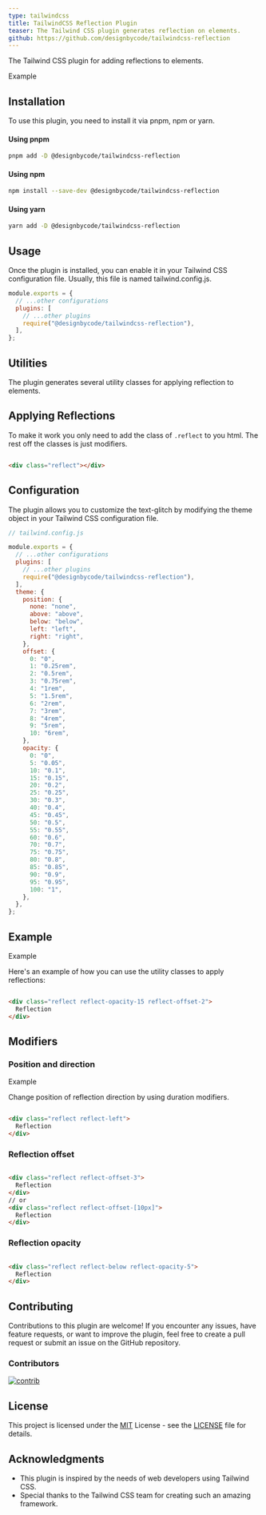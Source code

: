 ```yaml
---
type: tailwindcss
title: TailwindCSS Reflection Plugin
teaser: The Tailwind CSS plugin generates reflection on elements.
github: https://github.com/designbycode/tailwindcss-reflection
---
```


The Tailwind CSS plugin for adding reflections to elements.

<div class="flex items-center p-6 space-x-4 rounded-lg bg-primary-50 dark:bg-gray-900 border-2 border-primary-500 shadow-lg shadow-primary-500/40 reflect reflect-opacity-15 reflect-offset-2">
  <p class="m-0 mr-4 text-5xl font-black ">Example</p>
</div>

## Installation

To use this plugin, you need to install it via pnpm, npm or yarn.

#### Using pnpm

```bash
pnpm add -D @designbycode/tailwindcss-reflection
```

#### Using npm

```bash
npm install --save-dev @designbycode/tailwindcss-reflection
```

#### Using yarn

```bash
yarn add -D @designbycode/tailwindcss-reflection
```

## Usage

Once the plugin is installed, you can enable it in your Tailwind CSS configuration file. Usually, this file is named tailwind.config.js.

```javascript
module.exports = {
  // ...other configurations
  plugins: [
    // ...other plugins
    require("@designbycode/tailwindcss-reflection"),
  ],
};
```

## Utilities

The plugin generates several utility classes for applying reflection to elements.

## Applying Reflections

To make it work you only need to add the class of ```.reflect``` to you html. The rest off the classes is just modifiers.

```html

<div class="reflect"></div>
```

## Configuration

The plugin allows you to customize the text-glitch by modifying the theme object in your Tailwind CSS configuration file.

```javascript
// tailwind.config.js

module.exports = {
  // ...other configurations
  plugins: [
    // ...other plugins
    require("@designbycode/tailwindcss-reflection"),
  ],
  theme: {
    position: {
      none: "none",
      above: "above",
      below: "below",
      left: "left",
      right: "right",
    },
    offset: {
      0: "0",
      1: "0.25rem",
      2: "0.5rem",
      3: "0.75rem",
      4: "1rem",
      5: "1.5rem",
      6: "2rem",
      7: "3rem",
      8: "4rem",
      9: "5rem",
      10: "6rem",
    },
    opacity: {
      0: "0",
      5: "0.05",
      10: "0.1",
      15: "0.15",
      20: "0.2",
      25: "0.25",
      30: "0.3",
      40: "0.4",
      45: "0.45",
      50: "0.5",
      55: "0.55",
      60: "0.6",
      70: "0.7",
      75: "0.75",
      80: "0.8",
      85: "0.85",
      90: "0.9",
      95: "0.95",
      100: "1",
    },
  },
};

```

## Example

<div class="flex items-center p-6 space-x-4 rounded-lg bg-primary-50 dark:bg-gray-900 border-2 border-primary-500 shadow-lg shadow-primary-500/40 reflect reflect-opacity-15 reflect-offset-2">
  <p class="m-0 mr-4 text-5xl font-black ">Example</p>
</div>

Here's an example of how you can use the utility classes to apply reflections:

```html

<div class="reflect reflect-opacity-15 reflect-offset-2">
  Reflection
</div>

```

## Modifiers

### Position and direction

<div class="flex items-center p-6 space-x-4 rounded-lg bg-primary-50 dark:bg-gray-900 border-2 border-primary-500 shadow-lg shadow-primary-500/40 reflect reflect-above reflect-opacity-15 reflect-offset-2">
  <p class="m-0 mr-4 text-5xl font-black ">Example</p>
</div>

Change position of reflection direction by using duration modifiers.

```html

<div class="reflect reflect-left">
  Reflection
</div>

```

### Reflection offset

```html

<div class="reflect reflect-offset-3">
  Reflection
</div>
// or
<div class="reflect reflect-offset-[10px]">
  Reflection
</div>

```

### Reflection opacity

```html

<div class="reflect reflect-below reflect-opacity-5">
  Reflection
</div>

```

## Contributing

Contributions to this plugin are welcome! If you encounter any issues, have feature requests, or want to improve the plugin, feel free to create a pull request or submit an issue on the GitHub repository.

### Contributors

<a target="_blank" href="https://github.com/DesignByCode/tailwindcss-text-shadow/graphs/contributors">
  <img src="https://contrib.rocks/image?repo=DesignByCode/tailwindcss-text-shadow" alt="contrib" />
</a>

## License

This project is licensed under the [MIT](LICENCE) License - see the [LICENSE](LICENCE) file for details.

## Acknowledgments

- This plugin is inspired by the needs of web developers using Tailwind CSS.
- Special thanks to the Tailwind CSS team for creating such an amazing framework.


